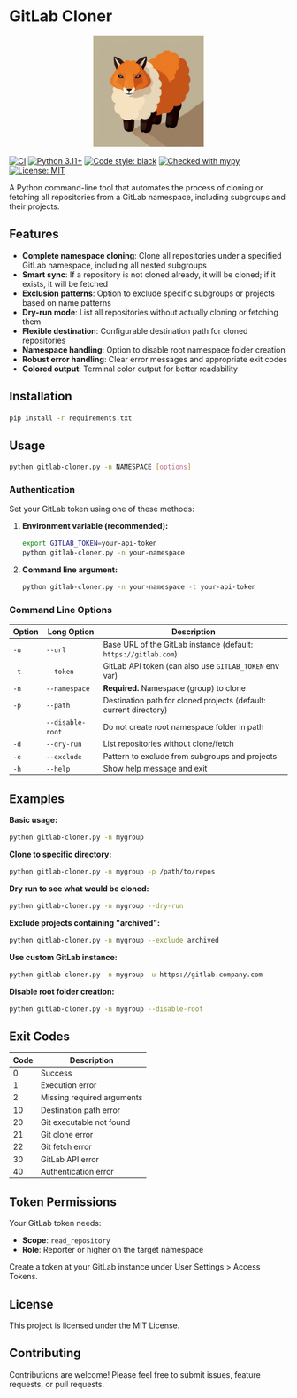 # GitLab Cloner

<div align="center">
  <img src="images/gitlab-cloner_512.jpg" alt="GitLab Cloner Logo" width="200"/>
</div>

[![CI](https://github.com/meeghele/gitlab-cloner/actions/workflows/ci.yml/badge.svg)](https://github.com/meeghele/gitlab-cloner/actions)
[![Python 3.11+](https://img.shields.io/badge/python-3.11+-blue.svg)](https://python.org)
[![Code style: black](https://img.shields.io/badge/code%20style-black-000000.svg)](https://github.com/psf/black)
[![Checked with mypy](https://www.mypy-lang.org/static/mypy_badge.svg)](https://mypy-lang.org/)
[![License: MIT](https://img.shields.io/badge/License-MIT-yellow.svg)](LICENSE)

A Python command-line tool that automates the process of cloning or fetching all repositories from a GitLab namespace, including subgroups and their projects.

## Features

- **Complete namespace cloning**: Clone all repositories under a specified GitLab namespace, including all nested subgroups
- **Smart sync**: If a repository is not cloned already, it will be cloned; if it exists, it will be fetched
- **Exclusion patterns**: Option to exclude specific subgroups or projects based on name patterns
- **Dry-run mode**: List all repositories without actually cloning or fetching them
- **Flexible destination**: Configurable destination path for cloned repositories
- **Namespace handling**: Option to disable root namespace folder creation
- **Robust error handling**: Clear error messages and appropriate exit codes
- **Colored output**: Terminal color output for better readability

## Installation

```bash
pip install -r requirements.txt
```

## Usage

```bash
python gitlab-cloner.py -n NAMESPACE [options]
```

### Authentication

Set your GitLab token using one of these methods:

1. **Environment variable (recommended):**
   ```bash
   export GITLAB_TOKEN=your-api-token
   python gitlab-cloner.py -n your-namespace
   ```

2. **Command line argument:**
   ```bash
   python gitlab-cloner.py -n your-namespace -t your-api-token
   ```

### Command Line Options

| Option | Long Option | Description |
|--------|-------------|-------------|
| `-u` | `--url` | Base URL of the GitLab instance (default: `https://gitlab.com`) |
| `-t` | `--token` | GitLab API token (can also use `GITLAB_TOKEN` env var) |
| `-n` | `--namespace` | **Required.** Namespace (group) to clone |
| `-p` | `--path` | Destination path for cloned projects (default: current directory) |
| | `--disable-root` | Do not create root namespace folder in path |
| `-d` | `--dry-run` | List repositories without clone/fetch |
| `-e` | `--exclude` | Pattern to exclude from subgroups and projects |
| `-h` | `--help` | Show help message and exit |

## Examples

**Basic usage:**
```bash
python gitlab-cloner.py -n mygroup
```

**Clone to specific directory:**
```bash
python gitlab-cloner.py -n mygroup -p /path/to/repos
```

**Dry run to see what would be cloned:**
```bash
python gitlab-cloner.py -n mygroup --dry-run
```

**Exclude projects containing "archived":**
```bash
python gitlab-cloner.py -n mygroup --exclude archived
```

**Use custom GitLab instance:**
```bash
python gitlab-cloner.py -n mygroup -u https://gitlab.company.com
```

**Disable root folder creation:**
```bash
python gitlab-cloner.py -n mygroup --disable-root
```

## Exit Codes

| Code | Description |
|------|-------------|
| 0 | Success |
| 1 | Execution error |
| 2 | Missing required arguments |
| 10 | Destination path error |
| 20 | Git executable not found |
| 21 | Git clone error |
| 22 | Git fetch error |
| 30 | GitLab API error |
| 40 | Authentication error |

## Token Permissions

Your GitLab token needs:
- **Scope**: `read_repository` 
- **Role**: Reporter or higher on the target namespace

Create a token at your GitLab instance under User Settings > Access Tokens.

## License

This project is licensed under the MIT License.

## Contributing

Contributions are welcome! Please feel free to submit issues, feature requests, or pull requests.